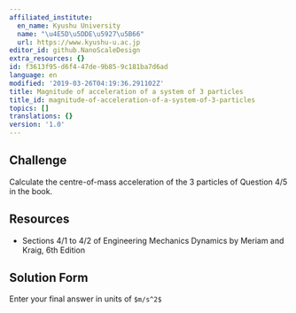 ```yaml
---
affiliated_institute:
  en_name: Kyushu University
  name: "\u4E5D\u5DDE\u5927\u5B66"
  url: https://www.kyushu-u.ac.jp
editor_id: github.NanoScaleDesign
extra_resources: {}
id: f3613f95-d6f4-47de-9b85-9c181ba7d6ad
language: en
modified: '2019-03-26T04:19:36.291102Z'
title: Magnitude of acceleration of a system of 3 particles
title_id: magnitude-of-acceleration-of-a-system-of-3-particles
topics: []
translations: {}
version: '1.0'
---
```


## Challenge
Calculate the centre-of-mass acceleration of the 3 particles of Question 4/5 in the book.


## Resources
- Sections 4/1 to 4/2 of Engineering Mechanics Dynamics by Meriam and Kraig, 6th Edition


## Solution Form
Enter your final answer in units of `$m/s^2$`

